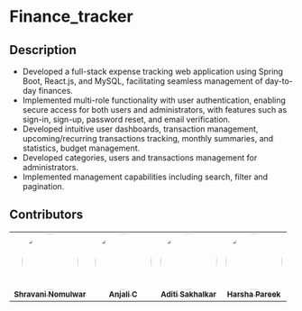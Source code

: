 # Finance_tracker


## Description

- Developed a full-stack expense tracking web application using Spring Boot, React.js, and MySQL, facilitating seamless management of day-to-day finances.
- Implemented multi-role functionality with user authentication, enabling secure access for both users and administrators, with features such as sign-in, sign-up, password reset, and email verification.
- Developed intuitive user dashboards, transaction management, upcoming/recurring transactions tracking, monthly summaries, and statistics, budget management.
- Developed categories, users and transactions management for administrators.
- Implemented management capabilities including search, filter and pagination.

## Contributors

<table>
  <tr>
    <td align="center">
      <a href="https://github.com/Nomulwarshravaniii">
        <img src="https://avatars.githubusercontent.com/Nomulwarshravaniii" width="100px" style="border-radius: 50%"/><br />
        <sub><b>Shravani Nomulwar</b></sub>
      </a>
    </td>
    <td align="center">
      <a href="https://github.com/anjalic24">
        <img src="https://avatars.githubusercontent.com/anjalic24" width="100px" style="border-radius: 50%"/><br />
        <sub><b>Anjali C</b></sub>
      </a>
    </td>
    <td align="center">
      <a href="https://github.com/aditisak">
        <img src="https://avatars.githubusercontent.com/aditisak" width="100px" style="border-radius: 50%"/><br />
        <sub><b>Aditi Sakhalkar</b></sub>
      </a>
    </td>
    <td align="center">
      <a href="https://github.com/hharshapareekk">
        <img src="https://avatars.githubusercontent.com/hharshapareekk" width="100px" style="border-radius: 50%"/><br />
        <sub><b>Harsha Pareek</b></sub>
      </a>
    </td>
  </tr>
</table>
